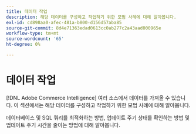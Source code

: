 ```yaml
---
title: 데이터 작업
description: 해당 데이터를 구성하고 작업하기 위한 모범 사례에 대해 알아봅니다.
exl-id: cd898aa0-afec-481a-b800-d156d57aba85
source-git-commit: 8d4e71363edad0613cc0ab277c2a43aad000965e
workflow-type: tm+mt
source-wordcount: '65'
ht-degree: 0%

---
```


# 데이터 작업

[!DNL Adobe Commerce Intelligence] 여러 소스에서 데이터를 가져올 수 있습니다. 이 섹션에서는 해당 데이터를 구성하고 작업하기 위한 모범 사례에 대해 알아봅니다.

데이터베이스 및 SQL 쿼리를 최적화하는 방법, 업데이트 주기 상태를 확인하는 방법 및 업데이트 주기 시간을 줄이는 방법에 대해 알아봅니다.
